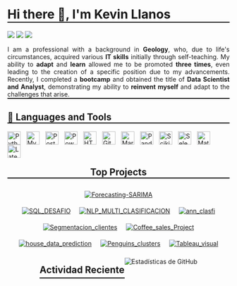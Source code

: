 <h1 align="left" style="border-bottom: 2px solid black;">
  Hi there 👋, I'm Kevin Llanos
</h1>

<!-- Header Links -->
<p align="left">
  <a href=""><img src="https://img.shields.io/badge/-Portfolio-red?style=flat&logo=appveyor&logoColor=white"></a>
  <a href="https://github.com/LLAES07"><img src="https://img.shields.io/badge/-Github-000?style=flat&logo=Github&logoColor=white"></a>
  <a href="https://www.linkedin.com/in/kevin-llanos-espinoza-040a73319"><img src="https://img.shields.io/badge/-LinkedIn-blue?style=flat&logo=Linkedin&logoColor=white"></a>
</p>

<!-- Professional Description with justified text -->
<p style="border-bottom: 2px solid black; text-align: justify;">
  I am a professional with a background in <b>Geology</b>, who, due to life's circumstances, acquired various <b>IT skills</b> initially through self-teaching. My ability to <b>adapt</b> and <b>learn</b> allowed me to be promoted <b>three times</b>, even leading to the creation of a specific position due to my advancements. Recently, I completed a <b>bootcamp</b> and obtained the title of <b>Data Scientist and Analyst</b>, demonstrating my ability to <b>reinvent myself</b> and adapt to the challenges that arise.
</p>

<!-- Languages and Tools Section -->
<h2 style="border-bottom: 2px solid black;">🧰 Languages and Tools</h2>
<p>
  <a href="https://www.python.org/"><img align="left" alt="Python" width="30px" style="padding-right:10px;" src="https://cdn.jsdelivr.net/gh/devicons/devicon@latest/icons/python/python-original-wordmark.svg" /></a>
  <a href="https://www.mysql.com/"><img align="left" alt="Mysql" width="30px" style="padding-right:10px;" src="https://cdn.jsdelivr.net/gh/devicons/devicon@latest/icons/mysql/mysql-original-wordmark.svg" /></a>
  <a href="https://www.postgresql.org/"><img align="left" alt="Postgresql" width="30px" style="padding-right:10px;" src="https://cdn.jsdelivr.net/gh/devicons/devicon@latest/icons/postgresql/postgresql-original-wordmark.svg" /></a>
  <a href="https://powerbi.microsoft.com/"><img align="left" alt="PowerBI" width="30px" style="padding-right:10px;" src="https://img.icons8.com/?size=100&id=qYfwpsRXEcpc&format=png&color=000000" /></a>
  <a href="https://html.spec.whatwg.org/"><img align="left" alt="HTML" width="30px" style="padding-right:10px;" src="https://cdn.jsdelivr.net/gh/devicons/devicon/icons/html5/html5-plain.svg" /></a>
  <a href="https://github.com/"><img align="left" alt="GitHub" width="30px" style="padding-right:10px;" src="https://cdn.jsdelivr.net/gh/devicons/devicon/icons/github/github-original.svg" /></a>
  <a href="https://daringfireball.net/projects/markdown/"><img align="left" alt="Markdown" width="30px" style="padding-right:10px;" src="https://cdn.jsdelivr.net/gh/devicons/devicon@latest/icons/markdown/markdown-original.svg" /></a>
  <a href="https://pandas.pydata.org/"><img align="left" alt="Pandas" width="30px" style="padding-right:10px;" src="https://cdn.jsdelivr.net/gh/devicons/devicon@latest/icons/pandas/pandas-original-wordmark.svg" /></a>
  <a href="https://scikit-learn.org/"><img align="left" alt="Scikit-learn" width="30px" style="padding-right:10px;" src="https://cdn.jsdelivr.net/gh/devicons/devicon@latest/icons/scikitlearn/scikitlearn-original.svg" /></a>
  <a href="https://www.selenium.dev/"><img align="left" alt="Selenium" width="30px" style="padding-right:10px;" src="https://cdn.jsdelivr.net/gh/devicons/devicon@latest/icons/selenium/selenium-original.svg" /></a>
  <a href="https://matplotlib.org/"><img align="left" alt="Matplotlib" width="30px" style="padding-right:10px;" src="https://cdn.jsdelivr.net/gh/devicons/devicon@latest/icons/matplotlib/matplotlib-original-wordmark.svg" /></a>
  <a href="https://www.latex-project.org/"><img align="left" alt="Latex" width="30px" style="padding-right:10px;" src="https://cdn.jsdelivr.net/gh/devicons/devicon@latest/icons/latex/latex-original.svg" /></a>
</p>
<br/><br/><br/>

<!-- Projects Section with Flexbox -->
<h2 align="center" style="border-bottom: 2px solid black;">Top Projects</h2>
<div style="display: flex; flex-wrap: wrap; justify-content: center;">
  <a href="https://github.com/LLAES07/Forecasting-SARIMA"><img src="https://denvercoder1-github-readme-stats.vercel.app/api/pin/?username=LLAES07&repo=Forecasting-SARIMA&theme=dark&bg_color=0D1017&title_color=E8EDF3&hide_border=false&icon_color=E8EDF3&show_icons=false&border_radius=0" alt="Forecasting-SARIMA" style="margin: 10px;"></a>
<div style="display: flex; flex-wrap: wrap; justify-content: center;">
  <a href="https://github.com/LLAES07/SQL_DESAFIO"><img src="https://denvercoder1-github-readme-stats.vercel.app/api/pin/?username=LLAES07&repo=SQL_DESAFIO&theme=dark&bg_color=0D1017&title_color=E8EDF3&hide_border=false&icon_color=E8EDF3&show_icons=false&border_radius=0" alt="SQL_DESAFIO" style="margin: 10px;"></a>
  <a href="https://github.com/LLAES07/NLP_MULTI_CLASIFICACION"><img src="https://denvercoder1-github-readme-stats.vercel.app/api/pin/?username=LLAES07&repo=NLP_MULTI_CLASIFICACION&theme=dark&bg_color=0D1017&title_color=E8EDF3&hide_border=false&icon_color=E8EDF3&show_icons=false&border_radius=0" alt="NLP_MULTI_CLASIFICACION" style="margin: 10px;"></a>
  <a href="https://github.com/LLAES07/ann_clasfi"><img src="https://denvercoder1-github-readme-stats.vercel.app/api/pin/?username=LLAES07&repo=ann_clasfi&theme=dark&bg_color=0D1017&title_color=E8EDF3&hide_border=false&icon_color=E8EDF3&show_icons=false&border_radius=0" alt="ann_clasfi" style="margin: 10px;"></a>
  <a href="https://github.com/LLAES07/Segmentacion_clientes"><img src="https://denvercoder1-github-readme-stats.vercel.app/api/pin/?username=LLAES07&repo=Segmentacion_clientes&theme=dark&bg_color=0D1017&title_color=E8EDF3&hide_border=false&icon_color=E8EDF3&show_icons=false&border_radius=0" alt="Segmentacion_clientes" style="margin: 10px;"></a>
  <a href="https://github.com/LLAES07/Coffee_sales_Project"><img src="https://denvercoder1-github-readme-stats.vercel.app/api/pin/?username=LLAES07&repo=Coffee_sales_Project&theme=dark&bg_color=0D1017&title_color=E8EDF3&hide_border=false&icon_color=E8EDF3&show_icons=false&border_radius=0" alt="Coffee_sales_Project" style="margin: 10px;"></a>
  <a href="https://github.com/LLAES07/house_data_prediction"><img src="https://denvercoder1-github-readme-stats.vercel.app/api/pin/?username=LLAES07&repo=house_data_prediction&theme=dark&bg_color=0D1017&title_color=E8EDF3&hide_border=false&icon_color=E8EDF3&show_icons=false&border_radius=0" alt="house_data_prediction" style="margin: 10px;"></a>
  <a href="https://github.com/LLAES07/Penguins_clusters"><img src="https://denvercoder1-github-readme-stats.vercel.app/api/pin/?username=LLAES07&repo=Penguins_clusters&theme=dark&bg_color=0D1017&title_color=E8EDF3&hide_border=false&icon_color=E8EDF3&show_icons=false&border_radius=0" alt="Penguins_clusters" style="margin: 10px;"></a>
  <a href="https://github.com/LLAES07/Tableau_visual"><img src="https://denvercoder1-github-readme-stats.vercel.app/api/pin/?username=LLAES07&repo=Tableau_visual&theme=dark&bg_color=0D1017&title_color=E8EDF3&hide_border=false&icon_color=E8EDF3&show_icons=false&border_radius=0" alt="Tableau_visual" style="margin: 10px;"></a>
</div>
<!-- Sección de Actividad Reciente -->
<h2 align="center" style="border-bottom: 2px solid black; padding-bottom: 5px;">Actividad Reciente</h2>
<p align="center">
  <img src="https://github-readme-stats.vercel.app/api?username=LLAES07&show_icons=true&theme=dark&hide_border=true&bg_color=0D1017&title_color=E8EDF3&icon_color=E8EDF3" alt="Estadísticas de GitHub" />
</p>
